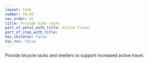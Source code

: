 ```yaml
---
layout: task
number: T4.03
nav_order: 42
title: Provide bike racks
part_of_petal_with_title: Active Travel
part_of_step_with_title: 
has_children: false
has_toc: false
---
```


Provide bicycle racks and shelters to support increased active travel.
